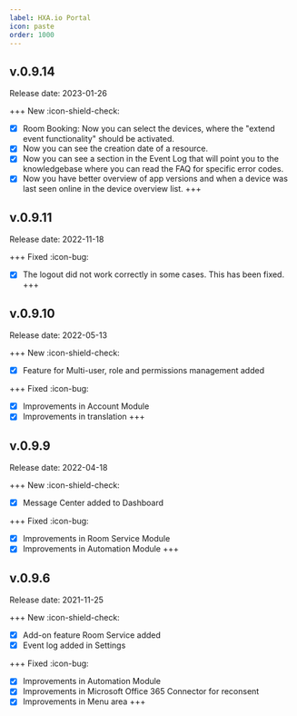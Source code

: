 ```yaml
---
label: HXA.io Portal
icon: paste
order: 1000
---
```


## v.0.9.14
Release date: 2023-01-26

+++ New :icon-shield-check:
- [x] Room Booking: Now you can select the devices, where the "extend event functionality" should be activated.
- [x] Now you can see the creation date of a resource.
- [x] Now you can see a section in the Event Log that will point you to the knowledgebase where you can read the FAQ for specific error codes.
- [x] Now you have better overview of app versions and when a device was last seen online in the device overview list.
+++

## v.0.9.11
Release date: 2022-11-18

+++ Fixed :icon-bug:
- [x] The logout did not work correctly in some cases. This has been fixed.
+++

## v.0.9.10
Release date: 2022-05-13

+++ New :icon-shield-check:
- [x] Feature for Multi-user, role and permissions management added

+++ Fixed :icon-bug:
- [x] Improvements in Account Module
- [x] Improvements in translation
+++

## v.0.9.9
Release date: 2022-04-18

+++ New :icon-shield-check:
- [x] Message Center added to Dashboard

+++ Fixed :icon-bug:
- [x] Improvements in Room Service Module
- [x] Improvements in Automation Module
+++

## v.0.9.6
Release date: 2021-11-25

+++ New :icon-shield-check:
- [x] Add-on feature Room Service added
- [x] Event log added in Settings

+++ Fixed :icon-bug:
- [x] Improvements in Automation Module
- [x] Improvements in Microsoft Office 365 Connector for reconsent
- [x] Improvements in Menu area
+++
